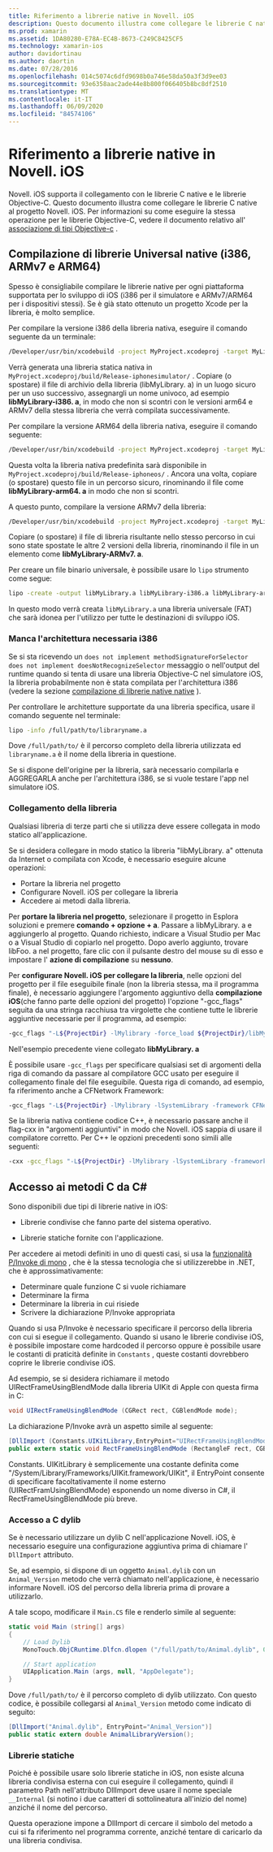 ```yaml
---
title: Riferimento a librerie native in Novell. iOS
description: Questo documento illustra come collegare le librerie C native in un'applicazione Novell. iOS. Viene descritto come compilare librerie native universali e accedere ai metodi C da C#.
ms.prod: xamarin
ms.assetid: 1DA80280-E78A-EC4B-8673-C249C8425CF5
ms.technology: xamarin-ios
author: davidortinau
ms.author: daortin
ms.date: 07/28/2016
ms.openlocfilehash: 014c5074c6dfd9698b0a746e58da50a3f3d9ee03
ms.sourcegitcommit: 93e6358aac2ade44e8b800f066405b8bc8df2510
ms.translationtype: MT
ms.contentlocale: it-IT
ms.lasthandoff: 06/09/2020
ms.locfileid: "84574106"
---
```

# <a name="referencing-native-libraries-in-xamarinios"></a>Riferimento a librerie native in Novell. iOS

Novell. iOS supporta il collegamento con le librerie C native e le librerie Objective-C. Questo documento illustra come collegare le librerie C native al progetto Novell. iOS. Per informazioni su come eseguire la stessa operazione per le librerie Objective-C, vedere il documento relativo all' [associazione di tipi Objective-c](~/ios/platform/binding-objective-c/index.md) .

<a name="building_native"></a>

## <a name="building-universal-native-libraries-i386-armv7-and-arm64"></a>Compilazione di librerie Universal native (i386, ARMv7 e ARM64)

Spesso è consigliabile compilare le librerie native per ogni piattaforma supportata per lo sviluppo di iOS (i386 per il simulatore e ARMv7/ARM64 per i dispositivi stessi). Se è già stato ottenuto un progetto Xcode per la libreria, è molto semplice.

Per compilare la versione i386 della libreria nativa, eseguire il comando seguente da un terminale:

```bash
/Developer/usr/bin/xcodebuild -project MyProject.xcodeproj -target MyLibrary -sdk iphonesimulator -arch i386 -configuration Release clean build
```

Verrà generata una libreria statica nativa in `MyProject.xcodeproj/build/Release-iphonesimulator/` . Copiare (o spostare) il file di archivio della libreria (libMyLibrary. a) in un luogo sicuro per un uso successivo, assegnargli un nome univoco, ad esempio **libMyLibrary-i386. a**, in modo che non si scontri con le versioni arm64 e ARMv7 della stessa libreria che verrà compilata successivamente.

Per compilare la versione ARM64 della libreria nativa, eseguire il comando seguente:

```bash
/Developer/usr/bin/xcodebuild -project MyProject.xcodeproj -target MyLibrary -sdk iphoneos -arch arm64 -configuration Release clean build
```

Questa volta la libreria nativa predefinita sarà disponibile in `MyProject.xcodeproj/build/Release-iphoneos/` . Ancora una volta, copiare (o spostare) questo file in un percorso sicuro, rinominando il file come **libMyLibrary-arm64. a** in modo che non si scontri.

A questo punto, compilare la versione ARMv7 della libreria:

```bash
/Developer/usr/bin/xcodebuild -project MyProject.xcodeproj -target MyLibrary -sdk iphoneos -arch armv7 -configuration Release clean build
```

Copiare (o spostare) il file di libreria risultante nello stesso percorso in cui sono state spostate le altre 2 versioni della libreria, rinominando il file in un elemento come **libMyLibrary-ARMv7. a**.

Per creare un file binario universale, è possibile usare lo `lipo` strumento come segue:

```bash
lipo -create -output libMyLibrary.a libMyLibrary-i386.a libMyLibrary-arm64.a libMyLibrary-armv7.a
```

In questo modo verrà creata `libMyLibrary.a` una libreria universale (FAT) che sarà idonea per l'utilizzo per tutte le destinazioni di sviluppo iOS.

### <a name="missing-required-architecture-i386"></a>Manca l'architettura necessaria i386

Se si sta ricevendo un `does not implement methodSignatureForSelector` `does not implement doesNotRecognizeSelector` messaggio o nell'output del runtime quando si tenta di usare una libreria Objective-C nel simulatore iOS, la libreria probabilmente non è stata compilata per l'architettura i386 (vedere la sezione [compilazione di librerie native native](#building_native) ).

Per controllare le architetture supportate da una libreria specifica, usare il comando seguente nel terminale:

```bash
lipo -info /full/path/to/libraryname.a
```

Dove `/full/path/to/` è il percorso completo della libreria utilizzata ed `libraryname.a` è il nome della libreria in questione.

Se si dispone dell'origine per la libreria, sarà necessario compilarla e AGGREGARLA anche per l'architettura i386, se si vuole testare l'app nel simulatore iOS.

### <a name="linking-your-library"></a>Collegamento della libreria

Qualsiasi libreria di terze parti che si utilizza deve essere collegata in modo statico all'applicazione. 

Se si desidera collegare in modo statico la libreria "libMyLibrary. a" ottenuta da Internet o compilata con Xcode, è necessario eseguire alcune operazioni:

- Portare la libreria nel progetto
- Configurare Novell. iOS per collegare la libreria
- Accedere ai metodi dalla libreria.

Per **portare la libreria nel progetto**, selezionare il progetto in Esplora soluzioni e premere **comando + opzione + a**. Passare a libMyLibrary. a e aggiungerlo al progetto. Quando richiesto, indicare a Visual Studio per Mac o a Visual Studio di copiarlo nel progetto. Dopo averlo aggiunto, trovare libFoo. a nel progetto, fare clic con il pulsante destro del mouse su di esso e impostare l' **azione di compilazione** su **nessuno**.

Per **configurare Novell. iOS per collegare la libreria**, nelle opzioni del progetto per il file eseguibile finale (non la libreria stessa, ma il programma finale), è necessario aggiungere l'argomento aggiuntivo della **compilazione iOS**(che fanno parte delle opzioni del progetto) l'opzione "-gcc_flags" seguita da una stringa racchiusa tra virgolette che contiene tutte le librerie aggiuntive necessarie per il programma, ad esempio:

```bash
-gcc_flags "-L${ProjectDir} -lMylibrary -force_load ${ProjectDir}/libMyLibrary.a"
```

Nell'esempio precedente viene collegato **libMyLibrary. a**

È possibile usare `-gcc_flags` per specificare qualsiasi set di argomenti della riga di comando da passare al compilatore GCC usato per eseguire il collegamento finale del file eseguibile. Questa riga di comando, ad esempio, fa riferimento anche a CFNetwork Framework:

```bash
-gcc_flags "-L${ProjectDir} -lMylibrary -lSystemLibrary -framework CFNetwork -force_load ${ProjectDir}/libMyLibrary.a"
```

Se la libreria nativa contiene codice C++, è necessario passare anche il flag-cxx in "argomenti aggiuntivi" in modo che Novell. iOS sappia di usare il compilatore corretto. Per C++ le opzioni precedenti sono simili alle seguenti:

```bash
-cxx -gcc_flags "-L${ProjectDir} -lMylibrary -lSystemLibrary -framework CFNetwork -force_load ${ProjectDir}/libMyLibrary.a"
```

<a name="Accessing_C_Methods_from_C#"></a>

## <a name="accessing-c-methods-from-c35"></a>Accesso ai metodi C da C&#35;

Sono disponibili due tipi di librerie native in iOS:

- Librerie condivise che fanno parte del sistema operativo.

- Librerie statiche fornite con l'applicazione.

Per accedere ai metodi definiti in uno di questi casi, si usa la [funzionalità P/Invoke di mono](https://www.mono-project.com/docs/advanced/pinvoke/) , che è la stessa tecnologia che si utilizzerebbe in .NET, che è approssimativamente:

- Determinare quale funzione C si vuole richiamare
- Determinare la firma
- Determinare la libreria in cui risiede
- Scrivere la dichiarazione P/Invoke appropriata

Quando si usa P/Invoke è necessario specificare il percorso della libreria con cui si esegue il collegamento. Quando si usano le librerie condivise iOS, è possibile impostare come hardcoded il percorso oppure è possibile usare le costanti di praticità definite in `Constants` , queste costanti dovrebbero coprire le librerie condivise iOS.

Ad esempio, se si desidera richiamare il metodo UIRectFrameUsingBlendMode dalla libreria UIKit di Apple con questa firma in C:

```csharp
void UIRectFrameUsingBlendMode (CGRect rect, CGBlendMode mode);
```

La dichiarazione P/Invoke avrà un aspetto simile al seguente:

```csharp
[DllImport (Constants.UIKitLibrary,EntryPoint="UIRectFrameUsingBlendMode")]
public extern static void RectFrameUsingBlendMode (RectangleF rect, CGBlendMode blendMode);
```

Constants. UIKitLibrary è semplicemente una costante definita come "/System/Library/Frameworks/UIKit.framework/UIKit", il EntryPoint consente di specificare facoltativamente il nome esterno (UIRectFramUsingBlendMode) esponendo un nome diverso in C#, il RectFrameUsingBlendMode più breve.

<a name="Accessing_C_Dylibs"></a>

### <a name="accessing-c-dylibs"></a>Accesso a C dylib

Se è necessario utilizzare un dylib C nell'applicazione Novell. iOS, è necessario eseguire una configurazione aggiuntiva prima di chiamare l' `DllImport` attributo.

Se, ad esempio, si dispone di un oggetto `Animal.dylib` con un `Animal_Version` metodo che verrà chiamato nell'applicazione, è necessario informare Novell. iOS del percorso della libreria prima di provare a utilizzarlo.

A tale scopo, modificare il `Main.CS` file e renderlo simile al seguente:

```csharp
static void Main (string[] args)
{
    // Load Dylib
    MonoTouch.ObjCRuntime.Dlfcn.dlopen ("/full/path/to/Animal.dylib", 0);

    // Start application
    UIApplication.Main (args, null, "AppDelegate");
}
```

Dove `/full/path/to/` è il percorso completo di dylib utilizzato. Con questo codice, è possibile collegarsi al `Animal_Version` metodo come indicato di seguito:

```csharp
[DllImport("Animal.dylib", EntryPoint="Animal_Version")]
public static extern double AnimalLibraryVersion();
```

<a name="Static_Libraries"></a>

### <a name="static-libraries"></a>Librerie statiche

Poiché è possibile usare solo librerie statiche in iOS, non esiste alcuna libreria condivisa esterna con cui eseguire il collegamento, quindi il parametro Path nell'attributo DllImport deve usare il nome speciale `__Internal` (si notino i due caratteri di sottolineatura all'inizio del nome) anziché il nome del percorso.

Questa operazione impone a DllImport di cercare il simbolo del metodo a cui si fa riferimento nel programma corrente, anziché tentare di caricarlo da una libreria condivisa.
